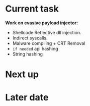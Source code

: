 # Current task
**Work on evasive payload injector:**
  - Shellcode Reflective dll injection.
  - Indirect syscalls. 
  - Malware compiling + CRT Removal
  - `if needed` api hashing
  - String hashing

# Next up



# Later date


